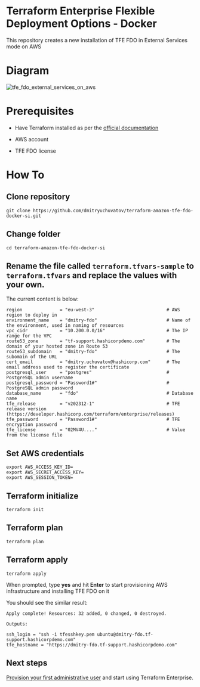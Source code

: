 # Terraform Enterprise Flexible Deployment Options - Docker

This repository creates a new installation of TFE FDO in External Services mode on AWS

# Diagram


![tfe_fdo_external_services_on_aws](https://github.com/dmitryuchuvatov/fdo-es-docker/assets/119931089/6a5ac984-f235-4bda-b3a3-a5c6d8723bd9)


# Prerequisites
+ Have Terraform installed as per the [official documentation](https://developer.hashicorp.com/terraform/tutorials/aws-get-started/install-cli)

+ AWS account

+ TFE FDO license

# How To

## Clone repository

```
git clone https://github.com/dmitryuchuvatov/terraform-amazon-tfe-fdo-docker-si.git
```

## Change folder

```
cd terraform-amazon-tfe-fdo-docker-si
```

## Rename the file called `terraform.tfvars-sample` to `terraform.tfvars` and replace the values with your own.
The current content is below:

```
region              = "eu-west-3"                           # AWS region to deploy in
environment_name    = "dmitry-fdo"                          # Name of the environment, used in naming of resources
vpc_cidr            = "10.200.0.0/16"                       # The IP range for the VPC
route53_zone        = "tf-support.hashicorpdemo.com"        # The domain of your hosted zone in Route 53
route53_subdomain   = "dmitry-fdo"                          # The subomain of the URL
cert_email          = "dmitry.uchuvatov@hashicorp.com"      # The email address used to register the certificate
postgresql_user     = "postgres"                            # PostgreSQL admin username
postgresql_password = "Password1#"                          # PostgreSQL admin password
database_name       = "fdo"                                 # Database name                                                                                                                                    tfe_release         = "v202312-1"                           # TFE release version (https://developer.hashicorp.com/terraform/enterprise/releases)
tfe_password        = "Password1#"                          # TFE encryption password                         
tfe_license         = "02MV4U...."                          # Value from the license file                                                                                                                      
```

## Set AWS credentials

```
export AWS_ACCESS_KEY_ID=
export AWS_SECRET_ACCESS_KEY=
export AWS_SESSION_TOKEN=
```

## Terraform initialize

```
terraform init
```

## Terraform plan

```
terraform plan
```

## Terraform apply

```
terraform apply
```

When prompted, type **yes** and hit **Enter** to start provisioning AWS infrastructure and installing TFE FDO on it

You should see the similar result:

```
Apply complete! Resources: 32 added, 0 changed, 0 destroyed.

Outputs:

ssh_login = "ssh -i tfesshkey.pem ubuntu@dmitry-fdo.tf-support.hashicorpdemo.com"
tfe_hostname = "https://dmitry-fdo.tf-support.hashicorpdemo.com"
```

## Next steps

[Provision your first administrative user](https://developer.hashicorp.com/terraform/enterprise/flexible-deployments/install/initial-admin-user) and start using Terraform Enterprise.
